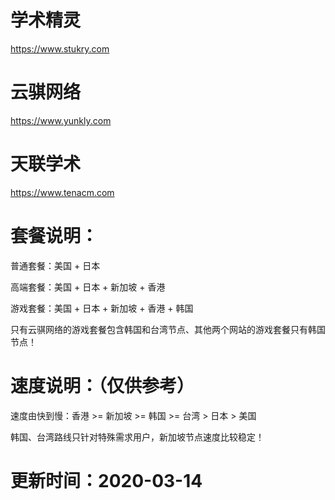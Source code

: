 # 学术精灵

https://www.stukry.com

# 云骐网络

https://www.yunkly.com

# 天联学术

https://www.tenacm.com

# 套餐说明：

普通套餐：美国 + 日本

高端套餐：美国 + 日本 + 新加坡 + 香港

游戏套餐：美国 + 日本 + 新加坡 + 香港 + 韩国

只有云骐网络的游戏套餐包含韩国和台湾节点、其他两个网站的游戏套餐只有韩国节点！

# 速度说明：（仅供参考）

速度由快到慢：香港 >= 新加坡 >= 韩国 >= 台湾 > 日本 > 美国

韩国、台湾路线只针对特殊需求用户，新加坡节点速度比较稳定！

# 更新时间：2020-03-14
